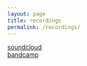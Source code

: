 ```yaml
---
layout: page
title: recordings
permalink: /recordings/
---
```


<a href="https://soundcloud.com/six-families">soundcloud</a>
<br>
<a href="https://6families.bandcamp.com">bandcamp</a>
